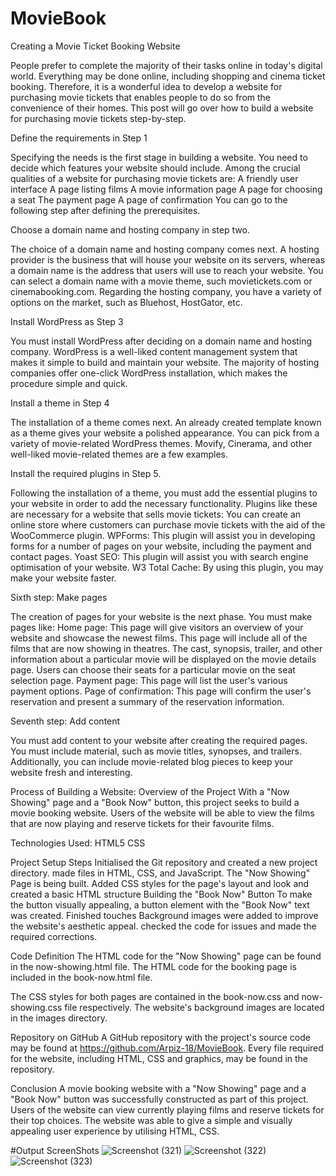 # MovieBook

Creating a Movie Ticket Booking Website

People prefer to complete the majority of their tasks online in today's digital world. Everything may be done online, including shopping and cinema ticket booking. Therefore, it is a wonderful idea to develop a website for purchasing movie tickets that enables people to do so from the convenience of their homes. This post will go over how to build a website for purchasing movie tickets step-by-step.


Define the requirements in Step 1

Specifying the needs is the first stage in building a website. You need to decide which features your website should include. Among the crucial qualities of a website for purchasing movie tickets are:
A friendly user interface
A page listing films
A movie information page
A page for choosing a seat
The payment page
A page of confirmation
You can go to the following step after defining the prerequisites.

Choose a domain name and hosting company in step two.

The choice of a domain name and hosting company comes next. A hosting provider is the business that will house your website on its servers, whereas a domain name is the address that users will use to reach your website. You can select a domain name with a movie theme, such movietickets.com or cinemabooking.com. Regarding the hosting company, you have a variety of options on the market, such as Bluehost, HostGator, etc.

Install WordPress as Step 3

You must install WordPress after deciding on a domain name and hosting company. WordPress is a well-liked content management system that makes it simple to build and maintain your website. The majority of hosting companies offer one-click WordPress installation, which makes the procedure simple and quick.

Install a theme in Step 4

The installation of a theme comes next. An already created template known as a theme gives your website a polished appearance. You can pick from a variety of movie-related WordPress themes. Movify, Cinerama, and other well-liked movie-related themes are a few examples.





Install the required plugins in Step 5.

Following the installation of a theme, you must add the essential plugins to your website in order to add the necessary functionality. Plugins like these are necessary for a website that sells movie tickets:
You can create an online store where customers can purchase movie tickets with the aid of the WooCommerce plugin.
WPForms: This plugin will assist you in developing forms for a number of pages on your website, including the payment and contact pages.
Yoast SEO: This plugin will assist you with search engine optimisation of your website.
W3 Total Cache: By using this plugin, you may make your website faster.

Sixth step: Make pages

The creation of pages for your website is the next phase. You must make pages like:
Home page: This page will give visitors an overview of your website and showcase the newest films.
This page will include all of the films that are now showing in theatres.
The cast, synopsis, trailer, and other information about a particular movie will be displayed on the movie details page.
Users can choose their seats for a particular movie on the seat selection page.
Payment page: This page will list the user's various payment options.
Page of confirmation: This page will confirm the user's reservation and present a summary of the reservation information.

Seventh step: Add content

You must add content to your website after creating the required pages. You must include material, such as movie titles, synopses, and trailers. Additionally, you can include movie-related blog pieces to keep your website fresh and interesting.


















Process of Building a Website:
 Overview of the Project
With a "Now Showing" page and a "Book Now" button, this project seeks to build a movie booking website. Users of the website will be able to view the films that are now playing and reserve tickets for their favourite films.

Technologies Used:
HTML5
CSS

Project Setup Steps
Initialised the Git repository and created a new project directory.
            made files in HTML, CSS, and JavaScript.
The "Now Showing" Page is being built.
Added CSS styles for the page's layout and look and created a basic HTML structure
Building the "Book Now" Button To make the button visually appealing, a button element with the "Book Now" text was created.
Finished touches
Background images were added to improve the website's aesthetic appeal.
            checked the code for issues and made the required corrections.

Code Definition
The HTML code for the "Now Showing" page can be found in the now-showing.html file.
The HTML code for the booking page is included in the book-now.html file.

The CSS styles for both pages are contained in the book-now.css and now-showing.css file respectively.
The website's background images are located in the images directory.

Repository on GitHub
A GitHub repository with the project's source code may be found at https://github.com/Arpiz-18/MovieBook. Every file required for the website, including HTML, CSS and graphics, may be found in the repository.

Conclusion
A movie booking website with a "Now Showing" page and a "Book Now" button was successfully constructed as part of this project. Users of the website can view currently playing films and reserve tickets for their top choices. The website was able to give a simple and visually appealing user experience by utilising HTML, CSS.


#Output ScreenShots 
![Screenshot (321)](https://user-images.githubusercontent.com/72693753/236555731-cdbb3c88-8f9b-42a6-86ab-a98654547885.png)
![Screenshot (322)](https://user-images.githubusercontent.com/72693753/236555849-43aca728-0ca1-4eb8-a411-3f3f45232996.png)
![Screenshot (323)](https://user-images.githubusercontent.com/72693753/236555875-83099e1b-0b34-4ce7-8ad0-1d0babb7814c.png)
